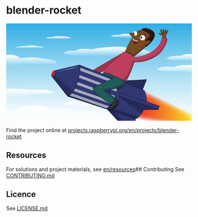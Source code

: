 # blender-rocket
![blender-rocket](/en/images/banner.png)

Find the project online at [projects.raspberrypi.org/en/projects/blender-rocket](https://projects.raspberrypi.org/en/projects/blender-rocket)

## Resources
For solutions and project materials, see [en/resources](https://github.com/raspberrypilearning/blender-rocket/tree/master/en/resources)## Contributing
See [CONTRIBUTING.md](CONTRIBUTING.md)
## Licence
 See [LICENSE.md](LICENSE.md)